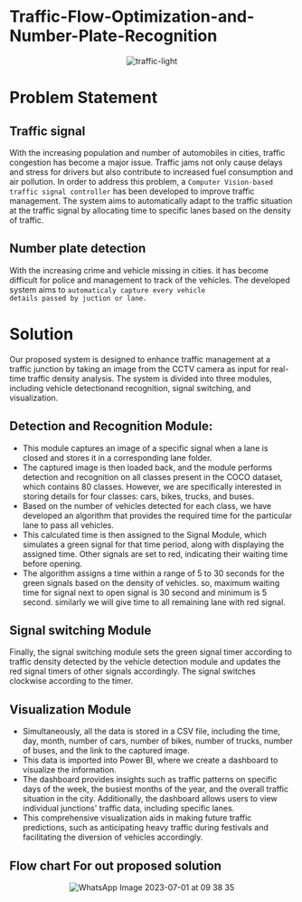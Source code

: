 # Traffic-Flow-Optimization-and-Number-Plate-Recognition

<div align="center">
  
![traffic-light](https://github.com/RNVALA/Traffic-Flow-Optimization-and-Number-Plate-Recognition-/assets/112707550/24db5ee6-601d-4c78-8ca1-3a566fa5f789)

</div>

# Problem Statement

## Traffic signal
With the increasing population and number of automobiles in cities, traffic congestion has become a major issue. Traffic jams not only cause delays and stress for drivers but also contribute to increased fuel consumption and air pollution. In order to address this problem, a <code>Computer Vision-based traffic signal controller</code> has been developed to improve traffic management. The system aims to automatically adapt to the traffic situation at the traffic signal by allocating time to specific lanes based on the density of traffic.


## Number plate detection

With the increasing crime and vehicle missing in cities. it has become  difficult for police and management to  track of the vehicles. The developed system aims to <code>automaticaly capture every vehicle details passed by juction or lane.</code>

# Solution
Our proposed system is designed to enhance traffic management at a traffic junction by taking an image from the CCTV camera as input for real-time traffic density analysis. The system is divided into three modules, including vehicle detectionand recognition,  signal switching, and visualization.

##  Detection and Recognition Module:
- This module captures an image of a specific signal when a lane is closed and stores it in a corresponding lane folder.
- The captured image is then loaded back, and the module performs detection and recognition on all classes present in the COCO dataset, which contains 80 classes.
  However, we are specifically interested in storing details for four classes: cars, bikes, trucks, and buses.
- Based on the number of vehicles detected for each class, we have developed an algorithm that provides the required time for the particular lane to pass all vehicles.
- This calculated time is then assigned to the Signal Module, which simulates a green signal for that time period, along with displaying the assigned time.
 Other signals are set to red, indicating their waiting time before opening.
- The algorithm assigns a time within a range of 5 to 30 seconds for the green signals based on the density of vehicles. so, maximum waiting time for signal next to open signal is 30 second and minimum is 5 second. similarly we will give time to all remaining lane with red signal.
  
## Signal switching Module
Finally, the signal switching module sets the green signal timer according to traffic density detected by the vehicle detection module and updates the red signal timers of other signals accordingly. The signal switches clockwise  according to the timer.

## Visualization Module
- Simultaneously, all the data is stored in a CSV file, including the time, day, month, number of cars, number of bikes, number of trucks, number of buses, and the link to the captured image.
- This data is imported into Power BI, where we create a dashboard to visualize the information.
- The dashboard provides insights such as traffic patterns on specific days of the week, the busiest months of the year, and the overall traffic situation in the city.
Additionally, the dashboard allows users to view individual junctions' traffic data, including specific lanes.
- This comprehensive visualization aids in making future traffic predictions, such as anticipating heavy traffic during festivals and facilitating the diversion of vehicles accordingly.


## Flow chart For out proposed solution

<div align="center">
  
![WhatsApp Image 2023-07-01 at 09 38 35](https://github.com/RNVALA/Traffic-Flow-Optimization-and-Number-Plate-Recognition-/assets/112707550/b1e24760-d482-49d4-9bbc-74eee7e3ba15)
</div>








